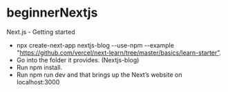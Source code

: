 # beginnerNextjs
Next.js - Getting started  
- npx create-next-app nextjs-blog --use-npm --example "https://github.com/vercel/next-learn/tree/master/basics/learn-starter”. 
- Go into the folder it provides. (Nextjs-blog) 
- Run npm install. 
- Run npm run dev and that brings up the Next’s website on localhost:3000
